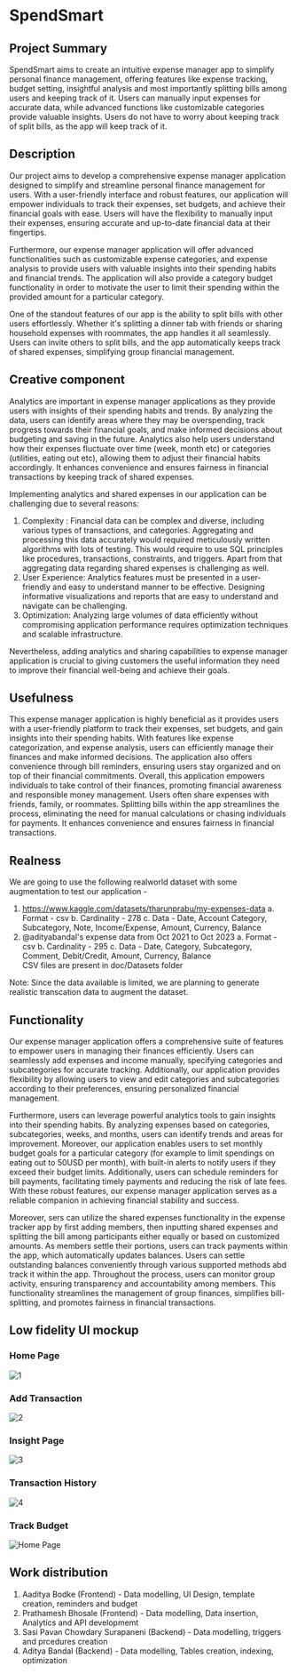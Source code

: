 # SpendSmart

## Project Summary

SpendSmart aims to create an intuitive expense manager app to simplify personal finance management, offering features like expense tracking, budget setting, insightful analysis and most importantly splitting bills among users and keeping track of it. Users can manually input expenses for accurate data, while advanced functions like customizable categories provide valuable insights. Users do not have to worry about keeping track of split bills, as the app will keep track of it. 

## Description 
Our project aims to develop a comprehensive expense manager application designed to simplify and streamline personal finance management for users. With a user-friendly interface and robust features, our application will empower individuals to track their expenses, set budgets, and achieve their financial goals with ease. Users will have the flexibility to manually input their expenses, ensuring accurate and up-to-date financial data at their fingertips.

Furthermore, our expense manager application will offer advanced functionalities such as customizable expense categories, and expense analysis to provide users with valuable insights into their spending habits and financial trends. The application will also provide a category budget functionality in order to motivate the user to limit their spending within the provided amount for a particular category. 

One of the standout features of our app is the ability to split bills with other users effortlessly. Whether it's splitting a dinner tab with friends or sharing household expenses with roommates, the app handles it all seamlessly. Users can invite others to split bills, and the app automatically keeps track of shared expenses, simplifying group financial management.

## Creative component
Analytics are important in expense manager applications as they provide users with insights of their spending habits and trends. By analyzing the data, users can identify areas where they may be overspending, track progress towards their financial goals, and make informed decisions about budgeting and saving in the future. Analytics also help users understand how their expenses fluctuate over time (week, month etc) or categories (utilities, eating out etc), allowing them to adjust their financial habits accordingly. It enhances convenience and ensures fairness in financial transactions by keeping track of shared expenses.

Implementing analytics and shared expenses in our application can be challenging due to several reasons:
1. Complexity : Financial data can be complex and diverse, including various types of transactions, and categories. Aggregating and processing this data accurately would required meticulously written algorithms with lots of testing. This would require to use SQL principles like procedures, transactions, constraints, and triggers. Apart from that aggregating data regarding shared expenses is challenging as well.
2. User Experience: Analytics features must be presented in a user-friendly and easy to understand manner to be effective. Designing informative visualizations and reports that are easy to understand and navigate can be challenging.
3. Optimization: Analyzing large volumes of data efficiently without compromising application performance requires optimization techniques and scalable infrastructure.

Nevertheless, adding analytics and sharing capabilities to expense manager application is crucial to giving customers the useful information they need to improve their financial well-being and achieve their goals.

## Usefulness
This expense manager application is highly beneficial as it provides users with a user-friendly platform to track their expenses, set budgets, and gain insights into their spending habits. With features like expense categorization, and expense analysis, users can efficiently manage their finances and make informed decisions. The application also offers convenience through bill reminders, ensuring users stay organized and on top of their financial commitments. Overall, this application empowers individuals to take control of their finances, promoting financial awareness and responsible money management. Users often share expenses with friends, family, or roommates. Splitting bills within the app streamlines the process, eliminating the need for manual calculations or chasing individuals for payments. It enhances convenience and ensures fairness in financial transactions.

## Realness
We are going to use the following realworld dataset with some augmentation to test our application - 
1. https://www.kaggle.com/datasets/tharunprabu/my-expenses-data
    a. Format - csv
    b. Cardinality - 278
    c. Data - Date, Account	Category, Subcategory, Note, Income/Expense, Amount, Currency, Balance
2. @adityabandal's expense data from Oct 2021 to Oct 2023
    a. Format - csv
    b. Cardinality - 295
    c. Data - Date,	Category, Subcategory, Comment, Debit/Credit, Amount, Currency, Balance    
CSV files are present in doc/Datasets folder

Note: Since the data available is limited, we are planning to generate realistic transcation data to augment the dataset.

## Functionality
Our expense manager application offers a comprehensive suite of features to empower users in managing their finances efficiently. Users can seamlessly add expenses and income manually, specifying categories and subcategories for accurate tracking. Additionally, our application provides flexibility by allowing users to view and edit categories and subcategories according to their preferences, ensuring personalized financial management.

Furthermore, users can leverage powerful analytics tools to gain insights into their spending habits. By analyzing expenses based on categories, subcategories, weeks, and months, users can identify trends and areas for improvement. Moreover, our application enables users to set monthly budget goals for a particular category (for example to limit spendings on eating out to 50USD per month), with built-in alerts to notify users if they exceed their budget limits. Additionally, users can schedule reminders for bill payments, facilitating timely payments and reducing the risk of late fees. With these robust features, our expense manager application serves as a reliable companion in achieving financial stability and success.

Moreover, sers can utilize the shared expenses functionality in the expense tracker app by first adding members, then inputting shared expenses and splitting the bill among participants either equally or based on customized amounts. As members settle their portions, users can track payments within the app, which automatically updates balances. Users can settle outstanding balances conveniently through various supported methods abd track it within the app. Throughout the process, users can monitor group activity, ensuring transparency and accountability among members. This functionality streamlines the management of group finances, simplifies bill-splitting, and promotes fairness in financial transactions.

## Low fidelity UI mockup

### Home Page
![1](https://github.com/cs411-alawini/sp24-cs411-team051-OneOOne/assets/68540700/07430d36-2c59-4514-951f-f10c5924cc00)

### Add Transaction
![2](https://github.com/cs411-alawini/sp24-cs411-team051-OneOOne/assets/68540700/77af91e5-86c3-4959-8fed-ef43fc6c517d)

### Insight Page
![3](https://github.com/cs411-alawini/sp24-cs411-team051-OneOOne/assets/68540700/95d71a46-4517-4c6a-ab7a-f4bfe516a8b1)

### Transaction History
![4](https://github.com/cs411-alawini/sp24-cs411-team051-OneOOne/assets/68540700/45b02061-894a-4db1-9848-abfe7266d308)

### Track Budget
![Home Page](https://github.com/cs411-alawini/sp24-cs411-team051-OneOOne/assets/68540700/cc6498f0-0b50-46f7-bd0f-bdcc683928cd)



## Work distribution
1. Aaditya Bodke (Frontend) - Data modelling, UI Design, template creation, reminders and budget
2. Prathamesh Bhosale (Frontend) - Data modelling, Data insertion, Analytics and API developmemt
3. Sasi Pavan Chowdary Surapaneni (Backend) - Data modelling,  triggers and prcedures creation
4. Aditya Bandal (Backend) - Data modelling, Tables creation, indexing, optimization

